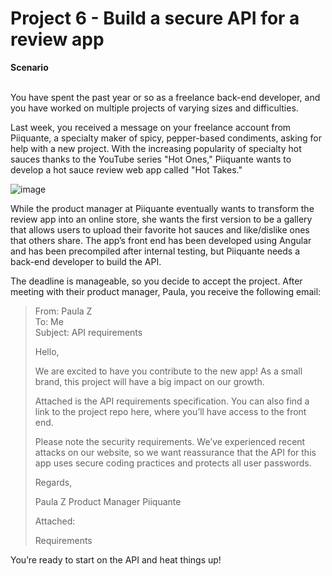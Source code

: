 <h1>Project 6 - Build a secure API for a review app</h1>
<b>Scenario</b>
</br>
</br>

You have spent the past year or so as a freelance back-end developer, and you have worked on multiple projects of varying sizes and difficulties.

Last week, you received a message on your freelance account from Piiquante, a specialty maker of spicy, pepper-based condiments, asking for help with a new project. With the increasing popularity of specialty hot sauces thanks to the YouTube series "Hot Ones," Piiquante wants to develop a hot sauce review web app called "Hot Takes."

![image](https://github.com/ConnorTurnbull/Web-Developer-P6/assets/110614970/aefcd469-607d-4e72-b212-0780ef65ae1f)

While the product manager at Piiquante eventually wants to transform the review app into an online store, she wants the first version to be a gallery that allows users to upload their favorite hot sauces and like/dislike ones that others share. The app’s front end has been developed using Angular and has been precompiled after internal testing, but Piiquante needs a back-end developer to build the API.

The deadline is manageable, so you decide to accept the project. After meeting with their product manager, Paula, you receive the following email:

 

>From: Paula Z</br>
To: Me</br>
Subject: API requirements
>
>Hello,
>
>We are excited to have you contribute to the new app! As a small brand, this project will have a big impact on our growth.
>
>Attached is the API requirements specification. You can also find a link to the project repo here, where you’ll have access to the front end. 
>
>Please note the security requirements. We’ve experienced recent attacks on our website, so we want reassurance that the API for this app uses secure coding practices and protects all user passwords. 
>
>Regards,
>
>Paula Z
Product Manager
Piiquante
>
>
>Attached: 
>
>Requirements
>
You’re ready to start on the API and heat things up!
